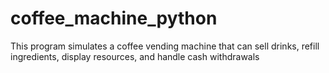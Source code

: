 # coffee_machine_python
This program simulates a coffee vending machine that can sell drinks, refill ingredients, display resources, and handle cash withdrawals

